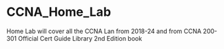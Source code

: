 # CCNA_Home_Lab
Home Lab will cover all the CCNA Lan from 2018-24 and from CCNA 200-301 Official Cert Guide Library 2nd Edition book
